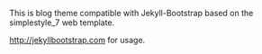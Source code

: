 This is blog theme compatible with Jekyll-Bootstrap based on the
simplestyle_7 web template.

<http://jekyllbootstrap.com> for usage.
